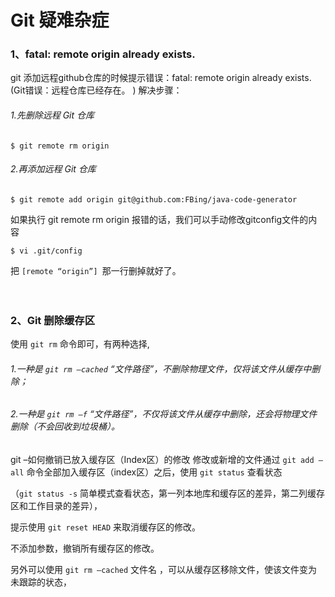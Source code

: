 # Git 疑难杂症

### 1、fatal: remote origin already exists. 
git 添加远程github仓库的时候提示错误：fatal: remote origin already exists. 
(Git错误：远程仓库已经存在。 )
解决步骤：

###### 1.先删除远程 Git 仓库
`$ git remote rm origin`

###### 2.再添加远程 Git 仓库
`$ git remote add origin git@github.com:FBing/java-code-generator`

如果执行 git remote rm origin 报错的话，我们可以手动修改gitconfig文件的内容
```
$ vi .git/config
```
把 `[remote “origin”] `那一行删掉就好了。
<br><br><br>

### 2、Git 删除缓存区
使用 `git rm` 命令即可，有两种选择,

###### 1.一种是 `git rm –cached` “文件路径”，不删除物理文件，仅将该文件从缓存中删除；

###### 2.一种是 `git rm –f` “文件路径”，不仅将该文件从缓存中删除，还会将物理文件删除（不会回收到垃圾桶）。

git –如何撤销已放入缓存区（Index区）的修改 
修改或新增的文件通过 `git add –all` 命令全部加入缓存区（index区）之后，使用 `git status` 查看状态

（`git status -s` 简单模式查看状态，第一列本地库和缓存区的差异，第二列缓存区和工作目录的差异），

提示使用 `git reset HEAD` 来取消缓存区的修改。

不添加参数，撤销所有缓存区的修改。

另外可以使用 `git rm –cached` 文件名 ，可以从缓存区移除文件，使该文件变为未跟踪的状态，
<br><br><br>
